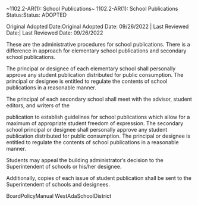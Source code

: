 ~1102.2-AR(1): School Publications~
 1102.2-AR(1): School Publications Status:Status: ADOPTED


Original Adopted Date:Original Adopted Date: 09/26/2022 | Last Reviewed Date:| Last Reviewed Date: 09/26/2022

These are the administrative procedures for school publications. There is a difference in approach for elementary
school publications and secondary school publications.

The principal or designee of each elementary school shall personally approve any student publication distributed for
public consumption. The principal or designee is entitled to regulate the contents of school publications in a
reasonable manner.

The principal of each secondary school shall meet with the advisor, student editors, and writers of the

publication to establish guidelines for school publications which allow for a maximum of appropriate student
freedom of expression. The secondary school principal or designee shall personally approve any student publication
distributed for public consumption. The principal or designee is entitled to regulate the contents of school
publications in a reasonable manner.

Students may appeal the building administrator’s decision to the Superintendent of schools or his/her designee.

Additionally, copies of each issue of student publication shall be sent to the Superintendent of schools and designees.


BoardPolicyManual
WestAdaSchoolDistrict


